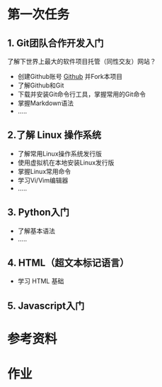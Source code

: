 # 第一次任务

## 1. Git团队合作开发入门
了解下世界上最大的软件项目托管（同性交友）网站？

- 创建Github账号 [Github](https://github.com) 并Fork本项目
- 了解Github和Git
- 下载并安装Git命令行工具，掌握常用的Git命令
- 掌握Markdown语法
- .....

## 2.了解 Linux 操作系统

- 了解常用Linux操作系统发行版
- 使用虚拟机在本地安装Linux发行版
- 掌握Linux常用命令
- 学习Vi/Vim编辑器
- .....

## 3. Python入门

- 了解基本语法
- .....

## 4. HTML（超文本标记语言）

- 学习 HTML 基础

## 5. Javascript入门

# 参考资料

# 作业
